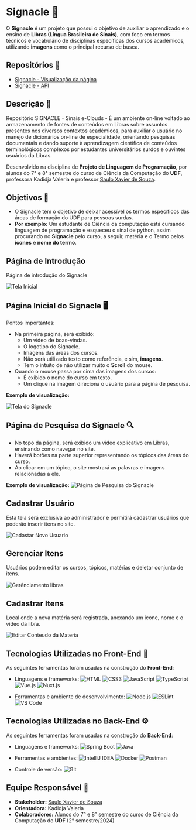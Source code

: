 # **Signacle** 👋

O **Signacle** é um projeto que possui o objetivo de auxiliar o aprendizado e o ensino de **Libras (Língua Brasileira de Sinais)**, com foco em termos técnicos e vocabulário de disciplinas específicas dos cursos acadêmicos, utilizando **imagens** como o principal recurso de busca.

## Repositórios 📁

- [Signacle - Visualização da página](https://github.com/UDFProjLingProg/signacle-front)
- [Signacle - API](https://github.com/UDFProjLingProg/signacle-api)

## **Descrição** 📄

Repositório SIGNACLE - Sinais e-Clouds - É um ambiente on-line voltado ao armazenamento de fontes de conteúdos em Libras sobre assuntos presentes nos diversos contextos acadêmicos, para auxiliar o usuário no manejo de dicionários on-line de especialidade, orientando pesquisas documentais e dando suporte à aprendizagem científica de conteúdos terminológicos complexos por estudantes universitários surdos e ouvintes usuários da Libras.

Desenvolvido na disciplina de **Projeto de Linguagem de Programação**, por alunos do 7° e 8° semestre do curso de Ciência da Computação do **UDF**, professora Kadidja Valeria e professor [Saulo Xavier de Souza](https://www.instagram.com/profsauloxavier/).

## Objetivos 🎯

- O Signacle tem o objetivo de deixar acessível os termos específicos das áreas de formação do UDF para pessoas surdas.
- **Por exemplo:** Um estudante de Ciência da computação está cursando linguagem de programação e esqueceu o sinal de python, assim procurando no **Signacle** pelo curso, a seguir, matéria e o Termo pelos **icones** e **nome do termo**.

## Página de Introdução

Página de introdução do Signacle

![Tela Inicial](https://github.com/user-attachments/assets/44541bf5-7cab-4652-b266-b43e71c769b7)


## **Página Inicial do Signacle** 🖥️

Pontos importantes:
- Na primeira página, será exibido:
  - Um vídeo de boas-vindas.
  - O logotipo do Signacle.
  - Imagens das áreas dos cursos.
  - Não será utilizado texto como referência, e sim, **imagens**.
  - Tem o intuito de não utilizar muito o **Scroll** do mouse.
- Quando o mouse passa por cima das imagens dos cursos:
  - É exibido o nome do curso em texto.
  - Um clique na imagem direciona o usuário para a página de pesquisa.

**Exemplo de visualização:**

![Tela do Signacle](https://github.com/user-attachments/assets/a5b965ae-de7e-4d41-a55a-633c9c3d75e1)

## **Página de Pesquisa do Signacle** 🔍

- No topo da página, será exibido um vídeo explicativo em Libras, ensinando como navegar no site.
- Haverá botões na parte superior representando os tópicos das áreas do curso.
- Ao clicar em um tópico, o site mostrará as palavras e imagens relacionadas a ele.

**Exemplo de visualização:**
![Página de Pesquisa do Signacle](https://github.com/user-attachments/assets/62b9d22c-0c5a-4a2a-8e93-24e060ba0751)

## **Cadastrar Usuário**

Esta tela será exclusiva ao administrador e permitirá cadastrar usuários que poderão inserir itens no site.  

![Cadastar Novo Usuario](https://github.com/user-attachments/assets/907a7554-0ddc-4c8f-b6c3-c42663c9d23a)

## **Gerenciar Itens**

Usuários podem editar os cursos, tópicos, matérias e deletar conjunto de itens.  

![Gerênciamento libras](https://github.com/user-attachments/assets/95a9183e-8ca2-4eb0-a5f5-35de734c0048)

## **Cadastrar Itens**

Local onde a nova matéria será registrada, anexando um icone, nome e o video da libra.

![Editar Conteudo da Materia](https://github.com/user-attachments/assets/36bfbade-a923-4158-9dc4-094187de76b6)


## **Tecnologias Utilizadas no Front-End** 🎴

As seguintes ferramentas foram usadas na construção do **Front-End**:
- Linguagens e frameworks:
  ![HTML](https://img.shields.io/badge/HTML5-E34F26?style=for-the-badge&logo=html5&logoColor=white)
  ![CSS3](https://img.shields.io/badge/CSS3-1572B6?style=for-the-badge&logo=css3&logoColor=white)
  ![JavaScript](https://img.shields.io/badge/Javascript-F0DB4F?style=for-the-badge&labelColor=black&logo=javascript&logoColor=F0DB4F)
  ![TypeScript](https://img.shields.io/badge/TypeScript-007acc?style=for-the-badge&labelColor=black&logo=typescript&logoColor=007acc)
  ![Vue.js](https://img.shields.io/badge/Vue.js-35495E?style=for-the-badge&logo=vuedotjs&logoColor=4FC08D)
  ![Nuxt.js](https://img.shields.io/badge/nuxt.js-00DC82?style=for-the-badge&logo=nuxt.js&logoColor=white)

- Ferramentas e ambiente de desenvolvimento:
  ![Node.js](https://img.shields.io/badge/Node.js-3C873A?style=for-the-badge&labelColor=black&logo=node.js&logoColor=3C873A)
  ![ESLint](https://img.shields.io/badge/ESLint-3A33D1?style=for-the-badge&logo=eslint&logoColor=white)
  ![VS Code](https://img.shields.io/badge/Visual_Studio_Code-0078d7?style=for-the-badge&logo=visual%20studio&logoColor=white)

## **Tecnologias Utilizadas no Back-End** ⚙️

As seguintes ferramentas foram usadas na construção do **Back-End**:
- Linguagens e frameworks:
  ![Spring Boot](https://img.shields.io/badge/Spring-6DB33F?style=for-the-badge&logo=spring&logoColor=white)
  ![Java](https://img.shields.io/badge/Java-ED8B00?style=for-the-badge&logo=openjdk&logoColor=white)

- Ferramentas e ambientes:
  ![IntelliJ IDEA](https://img.shields.io/badge/IntelliJ_IDEA-000000.svg?style=for-the-badge&logo=intellij-idea&logoColor=white)
  ![Docker](https://img.shields.io/badge/Docker-0db7ed?style=for-the-badge&logo=docker&logoColor=white)
  ![Postman](https://img.shields.io/badge/Postman-FF6C37?style=for-the-badge&logo=postman&logoColor=white)

- Controle de versão:
  ![Git](https://img.shields.io/badge/Git-F05032?style=for-the-badge&logo=git&logoColor=white)


## **Equipe Responsável** 👥

- **Stakeholder:** [Saulo Xavier de Souza](https://www.instagram.com/profsauloxavier/)
- **Orientadora:** Kadidja Valeria
- **Colaboradores:** Alunos do 7° e 8° semestre do curso de Ciência da Computação do **UDF** (2° semestre/2024)
